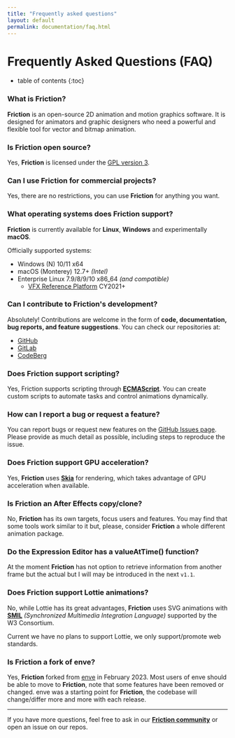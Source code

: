 ```yaml
---
title: "Frequently asked questions"
layout: default
permalink: documentation/faq.html
---
```


# Frequently Asked Questions (FAQ)

* table of contents
{:toc}

### What is Friction?

**Friction** is an open-source 2D animation and motion graphics software. It is designed for animators and graphic designers who need a powerful and flexible tool for vector and bitmap animation.

### Is Friction open source?

Yes, **Friction** is licensed under the [GPL version 3](https://www.gnu.org/licenses/gpl-3.0.en.html).

### Can I use Friction for commercial projects?

Yes, there are no restrictions, you can use **Friction** for anything you want.

### What operating systems does Friction support?

**Friction** is currently available for **Linux**, **Windows** and experimentally **macOS**.

Officially supported systems:

- Windows (N) 10/11 x64
- macOS (Monterey) 12.7+ *(Intel)*
- Enterprise Linux 7.9/8/9/10 x86_64 *(and compatible)*
  - [VFX Reference Platform](https://vfxplatform.com/) CY2021+

### Can I contribute to Friction's development?

Absolutely! Contributions are welcome in the form of **code, documentation, bug reports, and feature suggestions**. You can check our repositories at:
- [GitHub](https://github.com/friction2d/friction)
- [GitLab](https://gitlab.com/friction-graphics/friction)
- [CodeBerg](https://codeberg.org/friction/friction)

### Does Friction support scripting?

Yes, Friction supports scripting through **[ECMAScript](https://en.wikipedia.org/wiki/ECMAScript)**. You can create custom scripts to automate tasks and control animations dynamically.

### How can I report a bug or request a feature?

You can report bugs or request new features on the [GitHub Issues page](https://github.com/friction2d/friction/issues). Please provide as much detail as possible, including steps to reproduce the issue.

### Does Friction support GPU acceleration?

Yes, **Friction** uses **[Skia](https://skia.org/)** for rendering, which takes advantage of GPU acceleration when available.

### Is Friction an After Effects copy/clone?

No, **Friction** has its own targets, focus users and features. You may find that some tools work similar to it but, please, consider **Friction** a whole different animation package.

### Do the Expression Editor has a valueAtTime() function?

At the moment **Friction** has not option to retrieve information from another frame but the actual but I will may be introduced in the next `v1.1`.

### Does Friction support Lottie animations?

No, while Lottie has its great advantages, **Friction** uses SVG animations with [**SMIL**](https://www.w3.org/TR/REC-smil/) *(Synchronized Multimedia Integration Language)* supported by the W3 Consortium.

Current we have no plans to support Lottie, we only support/promote web standards.

### Is Friction a fork of enve?

Yes, **Friction** forked from [enve](https://maurycyliebner.github.io/) in February 2023. Most users of enve should be able to move to **Friction**, note that some features have been removed or changed. enve was a starting point for **Friction**, the codebase will change/differ more and more with each release.

---

If you have more questions, feel free to ask in our **[Friction community](https://friction.graphics/community.html)** or open an issue on our repos.

